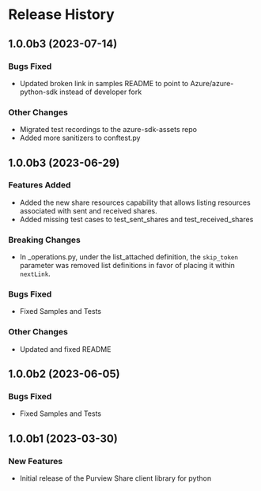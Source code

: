 # Release History

## 1.0.0b3 (2023-07-14)

### Bugs Fixed

- Updated broken link in samples README to point to Azure/azure-python-sdk instead of developer fork

### Other Changes

- Migrated test recordings to the azure-sdk-assets repo
- Added more sanitizers to conftest.py


## 1.0.0b3 (2023-06-29)

### Features Added

- Added the new share resources capability that allows listing resources associated with sent and received shares.
- Added missing test cases to test_sent_shares and test_received_shares

### Breaking Changes

- In _operations.py, under the list_attached definition, the `skip_token` parameter was removed list definitions in favor of placing it within `nextLink`. 

### Bugs Fixed

- Fixed Samples and Tests

### Other Changes

- Updated and fixed README

## 1.0.0b2 (2023-06-05)

### Bugs Fixed

- Fixed Samples and Tests

## 1.0.0b1 (2023-03-30)

### New Features

- Initial release of the Purview Share client library for python